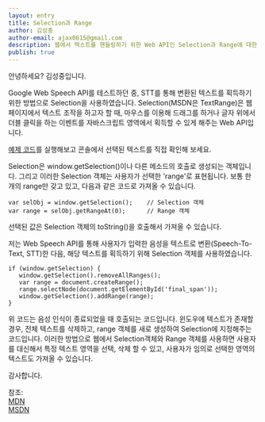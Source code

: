 ```yaml
---
layout: entry
title: Selection과 Range
author: 김성중
author-email: ajax0615@gmail.com
description: 웹에서 텍스트를 핸들링하기 위한 Web API인 Selection과 Range에 대한 설명입니다.
publish: true
---
```


안녕하세요? 김성중입니다.

Google Web Speech API를 테스트하던 중, STT를 통해 변환된 텍스트를 획득하기 위한 방법으로 Selection을 사용하였습니다. Selection(MSDN은 TextRange)은 웹 페이지에서 텍스트 조작을 하고자 할 때, 마우스를 이용해 드래그를 하거나 글자 위에서 더블 클릭을 하는 이벤트를 자바스크립트 영역에서 획득할 수 있게 해주는 Web API입니다.

[예제 코드](https://jsfiddle.net/ajax0615/qzytddox/)를 실행해보고 콘솔에서 선택된 텍스트를 직접 확인해 보세요.

Selection은 window.getSelection()이나 다른 메소드의 호출로 생성되는 객체입니다. 그리고 이러한 Selection 객체는 사용자가 선택한 'range'로 표현됩니다. 보통 한 개의 range만 갖고 있고, 다음과 같은 코드로 가져올 수 있습니다.

```
var selObj = window.getSelection();    // Selection 객체
var range = selObj.getRangeAt(0);      // Range 객체
```

선택된 값은 Selection 객체의 toString()을 호출해서 가져올 수 있습니다.


저는 Web Speech API를 통해 사용자가 입력한 음성을 텍스트로 변환(Speech-To-Text, STT)한 다음, 해당 텍스트를 획득하기 위해 Selection 객체를 사용하였습니다.

```
if (window.getSelection) {
   window.getSelection().removeAllRanges();
   var range = document.createRange();
   range.selectNode(document.getElementById('final_span'));
   window.getSelection().addRange(range);
}
```

위 코드는 음성 인식이 종료되었을 때 호출되는 코드입니다. 윈도우에 텍스트가 존재할 경우, 전체 텍스트를 삭제하고, range 객체를 새로 생성하여 Selection에 지정해주는 코드입니다. 이러한 방법으로 웹에서 Selection객체와 Range 객체를 사용하면 사용자를 대신해서 특정 텍스트 영역을 선택, 삭제 할 수 있고, 사용자가 임의로 선택한 영역의 텍스트도 가져올 수 있습니다.

감사합니다.


참조:<br>
[MDN](https://developer.mozilla.org/en-US/docs/Web/API/Window/getSelection) <br>
[MSDN](http://msdn.microsoft.com/en-us/library/ie/ms536401(v=vs.85).aspx)
